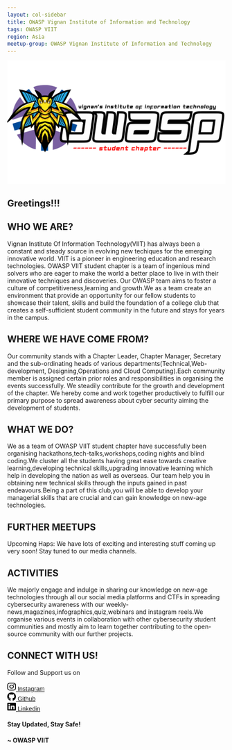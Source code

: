 ```yaml
---
layout: col-sidebar
title: OWASP Vignan Institute of Information and Technology
tags: OWASP VIIT
region: Asia
meetup-group: OWASP Vignan Institute of Information and Technology
---
```


<img src="./assets/images/owaspviit.png"/>

## Greetings!!!

## WHO WE ARE?

Vignan Institute Of Information Technology(VIIT) has always been a constant and steady source in evolving new techiques for the emerging innovative world.
VIIT is a pioneer in engineering education and research technologies. OWASP VIIT student chapter is a team of ingenious mind solvers who are eager to make
the world a better place to live in with their innovative techniques and discoveries. Our OWASP team aims to foster a culture of competitiveness,learning and 
growth.We as a team create an environment that provide an opportunity for our fellow students to showcase their talent, skills and build the foundation of a 
college club that creates a self-sufficient student community in the future and stays for years in the campus.

## WHERE WE HAVE COME FROM?

Our community stands with a Chapter Leader, Chapter Manager, Secretary and the sub-ordinating heads of various departments(Technical,Web-development,
Designing,Operations and Cloud Computing).Each community member is assigned certain prior roles and responsibilities in organising the events successfully.
We steadily contribute for the growth and development of the chapter. We hereby come and work together productively to fulfill our primary purpose to spread
awareness about cyber security aiming the development of students.

## WHAT WE DO?

We as a team of OWASP VIIT student chapter have successfully been organising hackathons,tech-talks,workshops,coding nights and blind coding.We cluster all the students having great ease towards creative learning,developing technical skills,upgrading innovative learning which help in developing the nation as 
well as overseas. Our team help you in obtaining new technical skills through the inputs gained in past endeavours.Being a part of this club,you will be able 
to develop your managerial skills that are crucial and can gain knowledge on new-age technologies.

## FURTHER MEETUPS

Upcoming Haps: 
We have lots of exciting and interesting stuff coming up very soon! Stay tuned to our media channels.

## ACTIVITIES

We majorly engage and indulge in sharing our knowledge on new-age technologies through all our social media platforms and CTFs in spreading cybersecurity
awareness with our weekly-news,magazines,infographics,quiz,webinars and instagram reels.We organise various events in collaboration with other cybersecurity
student communities and mostly aim to learn together contributing to the open-source community with our further projects.


## CONNECT WITH US!

Follow and Support us on

<a href="https://www.instagram.com/owasp.viit" target="_blank" ><img width = "20" height = "20" src ="./assets/images/instagram-brands.svg"/> <span style = "font-family:sans-serif">Instagram </span> </a> <br/>
<a href="https://github.com/OWASP-VIIT" target="_blank" > <img width = "20" height = "20" src ="./assets/images/github-brands.svg"/> <span style = "font-family:sans-serif"> Github </span></a> <br/>
<a href="https://www.linkedin.com/in/owasp-aids-student-chapter-056b80244/" target="_blank" > <img width = "20" height = "20" src ="./assets/images/linkedin-brands.svg"/> <span style = "font-family:sans-serif"> Linkedin </span></a> <br/>


#### Stay Updated, Stay Safe!

#### ~ OWASP VIIT
